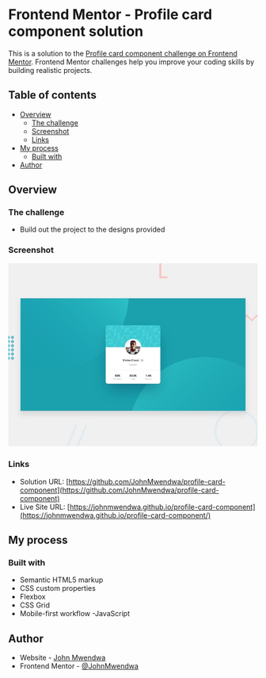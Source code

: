 # Frontend Mentor - Profile card component solution

This is a solution to the [Profile card component challenge on Frontend Mentor](https://www.frontendmentor.io/challenges/profile-card-component-cfArpWshJ). Frontend Mentor challenges help you improve your coding skills by building realistic projects.

## Table of contents

- [Overview](#overview)
  - [The challenge](#the-challenge)
  - [Screenshot](#screenshot)
  - [Links](#links)
- [My process](#my-process)
  - [Built with](#built-with)
- [Author](#author)

## Overview

### The challenge

- Build out the project to the designs provided

### Screenshot

![Project screenshot](design/desktop-preview.jpg)

### Links

- Solution URL: [https://github.com/JohnMwendwa/profile-card-component](https://github.com/JohnMwendwa/profile-card-component)
- Live Site URL: [https://johnmwendwa.github.io/profile-card-component](https://johnmwendwa.github.io/profile-card-component/)

## My process

### Built with

- Semantic HTML5 markup
- CSS custom properties
- Flexbox
- CSS Grid
- Mobile-first workflow
  -JavaScript

## Author

- Website - [John Mwendwa](https://johnmwendwa.vercel.app/)
- Frontend Mentor - [@JohnMwendwa](https://www.frontendmentor.io/profile/JohnMwendwa)
